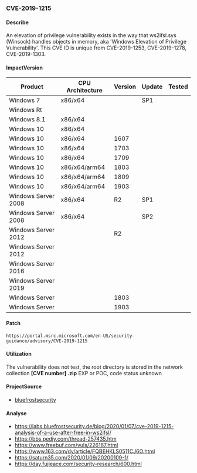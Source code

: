 ###  CVE-2019-1215

#### Describe

An elevation of privilege vulnerability exists in the way that ws2ifsl.sys (Winsock) handles objects in memory, aka 'Windows Elevation of Privilege Vulnerability'. This CVE ID is unique from CVE-2019-1253, CVE-2019-1278, CVE-2019-1303.

#### ImpactVersion

| Product             | CPU Architecture | Version | Update | Tested |
| ------------------- | ---------------- | ------- | ------ | ------ |
| Windows 7           | x86/x64          |         | SP1    |        |
| Windows Rt          |                  |         |        |        |
| Windows 8.1         | x86/x64          |         |        |        |
| Windows 10          | x86/x64          |         |        |        |
| Windows 10          | x86/x64          | 1607    |        |        |
| Windows 10          | x86/x64          | 1703    |        |        |
| Windows 10          | x86/x64          | 1709    |        |        |
| Windows 10          | x86/x64/arm64    | 1803    |        |        |
| Windows 10          | x86/x64/arm64    | 1809    |        |        |
| Windows 10          | x86/x64/arm64    | 1903    |        |        |
| Windows Server 2008 | x86/x64          | R2      | SP1    |        |
| Windows Server 2008 | x86/x64          |         | SP2    |        |
| Windows Server 2012 |                  | R2      |        |        |
| Windows Server 2012 |                  |         |        |        |
| Windows Server 2016 |                  |         |        |        |
| Windows Server 2019 |                  |         |        |        |
| Windows Server      |                  | 1803    |        |        |
| Windows Server      |                  | 1903    |        |        |

#### Patch

```
https://portal.msrc.microsoft.com/en-US/security-guidance/advisory/CVE-2019-1215
```

#### Utilization

The vulnerability does not test, the root directory is stored in the network collection **[CVE number] .zip** EXP or POC, code status unknown

#### ProjectSource

- [bluefrostsecurity](https://github.com/bluefrostsecurity/CVE-2019-1215)

#### Analyse

- https://labs.bluefrostsecurity.de/blog/2020/01/07/cve-2019-1215-analysis-of-a-use-after-free-in-ws2ifsl/ 
- https://bbs.pediy.com/thread-257435.htm 
- https://www.freebuf.com/vuls/226167.html
- https://www.163.com/dy/article/FQBEHKLS0511CJ6O.html
- https://saturn35.com/2020/01/09/20200109-1/ 
- https://day.fujieace.com/security-research/600.html




